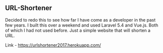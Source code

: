## URL-Shortener

Decided to redo this to see how far I have come as a developer in the past few years. I built this over a weekend and used Laravel 5.4 and Vue.js. Both of which I had not used before. Just a simple website that will shorten a URL.

Link - https://urlshortener2017.herokuapp.com/